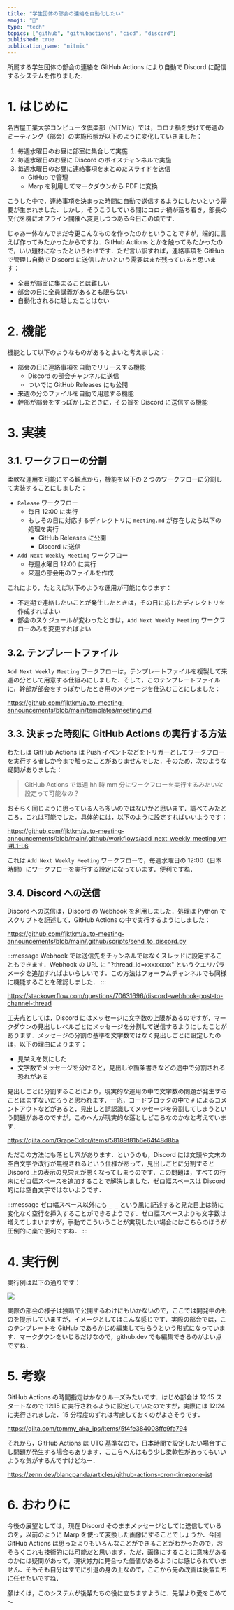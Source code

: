 ```yaml
---
title: "学生団体の部会の連絡を自動化したい"
emoji: "🤖"
type: "tech"
topics: ["github", "githubactions", "cicd", "discord"]
published: true
publication_name: "nitmic"
---
```


所属する学生団体の部会の連絡を GitHub Actions により自動で Discord に配信するシステムを作りました．

# 1. はじめに

名古屋工業大学コンピュータ倶楽部（NITMic）では，コロナ禍を受けて毎週のミーティング（部会）の実施形態が以下のように変化していきました：

1. 毎週水曜日のお昼に部室に集合して実施
2. 毎週水曜日のお昼に Discord のボイスチャンネルで実施
3. 毎週水曜日のお昼に連絡事項をまとめたスライドを送信
    - GitHub で管理
    - Marp を利用してマークダウンから PDF に変換

こうした中で，連絡事項を決まった時間に自動で送信するようにしたいという需要が生まれました．しかし，そうこうしている間にコロナ禍が落ち着き，部長の交代を機にオフライン開催へ変更しつつある今日この頃です．

じゃあ一体なんでまだ今更こんなものを作ったのかということですが，端的に言えば作ってみたかったからですね．GitHub Actions とかを触ってみたかったので，いい題材になったというわけです．ただ言い訳すれば，連絡事項を GitHub で管理し自動で Discord に送信したいという需要はまだ残っていると思います：

- 全員が部室に集まることは難しい
- 部会の日に全員講義があるとも限らない
- 自動化されるに越したことはない

# 2. 機能

機能として以下のようなものがあるとよいと考えました：

- 部会の日に連絡事項を自動でリリースする機能
  - Discord の部会チャンネルに送信
  - ついでに GitHub Releases にも公開
- 来週の分のファイルを自動で用意する機能
- 幹部が部会をすっぽかしたときに，その旨を Discord に送信する機能

# 3. 実装

## 3.1. ワークフローの分割

柔軟な運用を可能にする観点から，機能を以下の 2 つのワークフローに分割して実装することにしました：

- `Release` ワークフロー
  - 毎日 12:00 に実行
  - もしその日に対応するディレクトリに `meeting.md` が存在したら以下の処理を実行
    - GitHub Releases に公開
    - Discord に送信
- `Add Next Weekly Meeting` ワークフロー
  - 毎週水曜日 12:00 に実行
  - 来週の部会用のファイルを作成

これにより，たとえば以下のような運用が可能になります：

- 不定期で連絡したいことが発生したときは，その日に応じたディレクトリを作成すればよい
- 部会のスケジュールが変わったときは，`Add Next Weekly Meeting` ワークフローのみを変更すればよい

## 3.2. テンプレートファイル

`Add Next Weekly Meeting` ワークフローは，テンプレートファイルを複製して来週の分として用意する仕組みにしました．そして，このテンプレートファイルに，幹部が部会をすっぽかしたとき用のメッセージを仕込むことにしました：

https://github.com/fjktkm/auto-meeting-announcements/blob/main/templates/meeting.md

## 3.3. 決まった時刻に GitHub Actions の実行する方法

わたしは GitHub Actions は Push イベントなどをトリガーとしてワークフローを実行する者しか今まで触ったことがありませんでした．そのため，次のような疑問がありました：

> GitHub Actions で毎週 hh 時 mm 分にワークフローを実行するみたいな設定って可能なの？

おそらく同じように思っている人も多いのではないかと思います．調べてみたところ，これは可能でした．具体的には，以下のように設定すればいいようです：

https://github.com/fjktkm/auto-meeting-announcements/blob/main/.github/workflows/add_next_weekly_meeting.yml#L1-L6

これは `Add Next Weekly Meeting` ワークフローで，毎週水曜日の 12:00（日本時間）にワークフローを実行する設定になっています．便利ですね．

## 3.4. Discord への送信

Discord への送信は，Discord の Webhook を利用しました．処理は Python でスクリプトを記述して，GitHub Actions の中で実行するようにしました：

https://github.com/fjktkm/auto-meeting-announcements/blob/main/.github/scripts/send_to_discord.py

:::message
Webhook では送信先をチャンネルではなくスレッドに設定することもできます．Webhook の URL に "?thread_id=xxxxxxxx" というクエリパラメータを追加すればよいらしいです．この方法はフォーラムチャンネルでも同様に機能することを確認しました．
:::

https://stackoverflow.com/questions/70631696/discord-webhook-post-to-channel-thread

工夫点としては，Discord にはメッセージに文字数の上限があるのですが，マークダウンの見出しレベルごとにメッセージを分割して送信するようにしたことがあります．メッセージの分割の基準を文字数ではなく見出しごとに設定したのは，以下の理由によります：

- 見栄えを気にした
- 文字数でメッセージを分けると，見出しや箇条書きなどの途中で分割される恐れがある

見出しごとに分割することにより，現実的な運用の中で文字数の問題が発生することはまずないだろうと思われます．一応，コードブロックの中で `#` によるコメントアウトなどがあると，見出しと誤認識してメッセージを分割してしまうという問題があるのですが，このへんが現実的な落としどころなのかなと考えています．

https://qiita.com/GrapeColor/items/58189f81b6e64f48d8ba

ただこの方法にも落とし穴があります．というのも，Discord には文頭や文末の空白文字や改行が無視されるという仕様があって，見出しごとに分割すると Discord 上の表示の見栄えが悪くなってしまうのです．この問題は，すべての行末にゼロ幅スペースを追加することで解決しました．ゼロ幅スペースは Discord 的には空白文字ではないようです．

:::message
ゼロ幅スペース以外にも `_ _` という風に記述すると見た目上は特に変化なく空行を挿入することができるようです．ゼロ幅スペースよりも文字数は増えてしまいますが，手動でこういうことが実現したい場合にはこちらのほうが圧倒的に楽で便利ですね．
:::

# 4. 実行例

実行例は以下の通りです：

![](https://storage.googleapis.com/zenn-user-upload/96da314f6b47-20240307.png)

実際の部会の様子は独断で公開するわけにもいかないので，ここでは開発中のものを提示していますが，イメージとしてはこんな感じです．実際の部会では，このテンプレートを GitHub であらかじめ編集してもらうという形式になっています．マークダウンをいじるだけなので，github.dev でも編集できるのがよい点ですね．

# 5. 考察

GitHub Actions の時間指定はかなりルーズみたいです．はじめ部会は 12:15 スタートなので 12:15 に実行されるように設定していたのですが，実際には 12:24 に実行されました．15 分程度のずれは考慮しておくのがよさそうです．

https://qiita.com/tommy_aka_jps/items/5f4fe384008ffc9fa794

それから，GitHub Actions は UTC 基準なので，日本時間で設定したい場合すこし問題が発生する場合もあります．ここらへんはもう少し柔軟性があってもいいような気がするんですけどねー．

https://zenn.dev/blancpanda/articles/github-actions-cron-timezone-jst

# 6. おわりに

今後の展望としては，現在 Discord そのままメッセージとしてに送信しているのを，以前のように Marp を使って変換した画像にすることでしょうか．今回 GitHub Actions は思ったよりもいろんなことができることがわかったので，おそらくこれも技術的には可能だと思います．ただ，画像にすることに意味があるのかには疑問があって，現状労力に見合った価値があるようには感じられていません．そもそも自分はすでに引退の身の上なので，ここから先の改善は後輩たちに任せたいですね．

願はくは，このシステムが後輩たちの役に立ちますように．先輩より愛をこめて～
